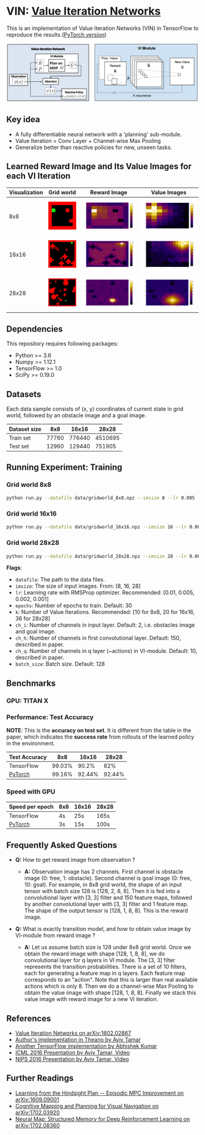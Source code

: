 # VIN: [Value Iteration Networks](https://arxiv.org/abs/1602.02867)

This is an implementation of Value Iteration Networks (VIN) in TensorFlow to reproduce the results.([PyTorch version](https://github.com/zuoxingdong/VIN_PyTorch))

![Architecture of Value Iteration Network](imgs/vin.png)


## Key idea

- A fully differentiable neural network with a 'planning' sub-module. 
- Value Iteration = Conv Layer + Channel-wise Max Pooling
- Generalize better than reactive policies for new, unseen tasks. 

## Learned Reward Image and Its Value Images for each VI Iteration

Visualization | Grid world | Reward Image | Value Images
-- | -- | --- | ---
8x8 | <img src="imgs/grid_8x8.jpeg" width="130"> | <img src="imgs/reward_8x8.png" width="300"> | <img src="imgs/value_function_8x8.gif" width="300">
16x16 | <img src="imgs/grid_16x16.jpeg" width="130"> | <img src="imgs/reward_16x16.png" width="300"> | <img src="imgs/value_function_16x16.gif" width="300">
28x28 | <img src="imgs/grid_28x28.jpeg" width="130"> | <img src="imgs/reward_28x28.png" width="300"> | <img src="imgs/value_function_28x28.gif" width="300">
## Dependencies

This repository requires following packages:
- Python >= 3.6
- Numpy >= 1.12.1
- TensorFlow >= 1.0
- SciPy >= 0.19.0

## Datasets

Each data sample consists of (x, y) coordinates of current state in grid world, followed by an obstacle image and a goal image. 

Dataset size | 8x8 | 16x16 | 28x28
-- | -- | -- | --
Train set | 77760 | 776440 | 4510695
Test set | 12960 | 129440 | 751905


## Running Experiment: Training

### Grid world 8x8

```bash
python run.py --datafile data/gridworld_8x8.npz --imsize 8 --lr 0.005 --epochs 30 --k 10 --batch_size 128
```

### Grid world 16x16

```bash
python run.py --datafile data/gridworld_16x16.npz --imsize 16 --lr 0.008 --epochs 30 --k 20 --batch_size 128
```
### Grid world 28x28

```bash
python run.py --datafile data/gridworld_28x28.npz --imsize 28 --lr 0.003 --epochs 30 --k 36 --batch_size 128
```

**Flags**:

- `datafile`: The path to the data files.
- `imsize`: The size of input images. From: [8, 16, 28]
- `lr`: Learning rate with RMSProp optimizer. Recommended: [0.01, 0.005, 0.002, 0.001]
- `epochs`: Number of epochs to train. Default: 30
- `k`: Number of Value Iterations. Recommended: [10 for 8x8, 20 for 16x16, 36 for 28x28]
- `ch_i`: Number of channels in input layer. Default: 2, i.e. obstacles image and goal image.
- `ch_h`: Number of channels in first convolutional layer. Default: 150, described in paper.
- `ch_q`: Number of channels in q layer (~actions) in VI-module. Default: 10, described in paper.
- `batch_size`: Batch size. Default: 128


## Benchmarks

### GPU: TITAN X

### Performance: Test Accuracy

**NOTE**: This is the **accuracy on test set**. It is different from the table in the paper, which indicates the **success rate** from rollouts of the learned policy in the environment. 

Test Accuracy | 8x8 | 16x16 | 28x28
-- | -- | -- | --
TensorFlow | 99.03% | 90.2% | 82%
[PyTorch](https://github.com/zuoxingdong/VIN_PyTorch) | 99.16% | 92.44% | 92.44% 


### Speed with GPU

Speed per epoch | 8x8 | 16x16 | 28x28
-- | -- | -- | --
TensorFlow | 4s | 25s | 165s
[PyTorch](https://github.com/zuoxingdong/VIN_PyTorch) | 3s | 15s | 100s 


                    
## Frequently Asked Questions

- **Q:**  How to get reward image from observation ?
    - **A:** Observation image has 2 channels. First channel is obstacle image (0: free, 1: obstacle). Second channel is goal image (0: free, 10: goal). For example, in 8x8 grid world, the shape of an input tensor with batch size 128 is [128, 2, 8, 8]. Then it is fed into a convolutional layer with [3, 3] filter and 150 feature maps, followed by another convolutional layer with [3, 3] filter and 1 feature map. The shape of the output tensor is [128, 1, 8, 8]. This is the reward image. 

- **Q:** What is exactly transition model, and how to obtain value image by VI-module from reward image ?
    - **A:** Let us assume batch size is 128 under 8x8 grid world. Once we obtain the reward image with shape [128, 1, 8, 8], we do convolutional layer for q layers in VI module. The [3, 3] filter represents the transition probabilities. There is a set of 10 filters, each for generating a feature map in q layers. Each feature map corresponds to an "action". Note that this is larger than real available actions which is only 8. Then we do a channel-wise Max Pooling to obtain the value image with shape [128, 1, 8, 8]. Finally we stack this value image with reward image for a new VI iteration. 
                    
                    

## References

- [Value Iteration Networks on arXiv:1602.02867](https://arxiv.org/abs/1602.02867)
- [Author's implementation in Theano by Aviv Tamar](https://github.com/avivt/VIN)
- [Another TensorFlow implementation by Abhishek Kumar](https://github.com/TheAbhiKumar/tensorflow-value-iteration-networks)
- [ICML 2016 Presentation by Aviv Tamar, Video](https://youtu.be/tXBHfbHHlKc)
- [NIPS 2016 Presentation by Aviv Tamar, Video](https://channel9.msdn.com/Events/Neural-Information-Processing-Systems-Conference/Neural-Information-Processing-Systems-Conference-NIPS-2016/Value-Iteration-Networks)

## Further Readings

- [Learning from the Hindsight Plan -- Episodic MPC Improvement on arXiv:1609.09001](https://arxiv.org/abs/1609.09001)
- [Cognitive Mapping and Planning for Visual Navigation on arXiv:1702.03920](https://arxiv.org/abs/1702.03920)
- [Neural Map: Structured Memory for Deep Reinforcement Learning on arXiv:1702.08360](https://arxiv.org/abs/1702.08360)
